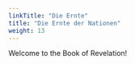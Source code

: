 ```yaml
---
linkTitle: "Die Ernte"
title: "Die Ernte der Nationen"
weight: 13
---
```


Welcome to the Book of Revelation!

<!--more-->
